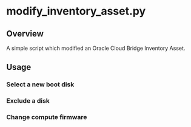 # modify_inventory_asset.py

## Overview
A simple script which modified an Oracle Cloud Bridge Inventory Asset.

## Usage
### Select a new boot disk
### Exclude a disk
### Change compute firmware